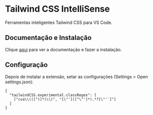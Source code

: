 # Tailwind CSS IntelliSense

Ferramentas inteligentes Tailwind CSS para VS Code.

## Documentação e Instalação

Clique [aqui](https://marketplace.visualstudio.com/items?itemName=bradlc.vscode-tailwindcss) para ver a documentação e fazer a instalação.

## Configuração

Depois de instalar a extensão, setar as configurações (Settings > Open settings.json):

```
{
  "tailwindCSS.experimental.classRegex": [
    ["cva\\(([^)]*)\\)", "[\"']([^\"']*).*?[\"'`]"]
  ]
}
```